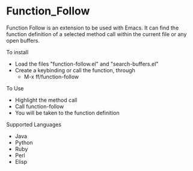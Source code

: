 # Function_Follow

Function Follow is an extension to be used with Emacs. It can find the function definition of a selected method
call within the current file or any open buffers.

To install
   
   - Load the files "function-follow.el" and "search-buffers.el"
   - Create a keybinding or call the function, through
     - M-x ff/function-follow

To Use
   
   - Highlight the method call 
   - Call function-follow
   - You will be taken to the function definition

Supported Languages

   - Java
   - Python
   - Ruby
   - Perl
   - Elisp